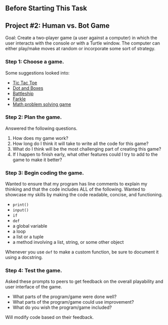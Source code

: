 ## Before Starting This Task

## Project #2: Human vs. Bot Game
Goal: Create a two-player game (a user against a computer) in which the user interacts with the console *or* with a Turtle window. The computer can either play/make moves at random or incorporate some sort of strategy.

### Step 1: Choose a game.

Some suggestions looked into:
* [Tic Tac Toe](https://en.wikipedia.org/wiki/Tic-tac-toe)
* [Dot and Boxes](https://en.wikipedia.org/wiki/Dots_and_Boxes)
* [Battleship](https://en.wikipedia.org/wiki/Battleship_(game))
* [Farkle](https://en.wikipedia.org/wiki/Farkle)
* [Math problem solving game](https://docs.google.com/document/d/1vEsXHTvMq4tSr3h6YQWwYdRdJD8EJseD_WfN2knJjh4/edit?usp=sharing)

### Step 2: Plan the game.

Answered the following questions.

1. How does my game work?
2. How long do I think it will take to write all the code for this game?
3. What do I think will be the most challenging part of creating this game?
4. If I happen to finish early, what other features could I try to add to the game to make it better?

### Step 3: Begin coding the game.

Wanted to ensure that my program has line comments to explain my thinking and that the code includes ALL of the following. Wanted to showcase my skills by making the code readable, concise, and functioning. 

* `print()`
* `input()`
* `if`
* `def`
* a global variable
* a loop
* a list or a tuple
* a method involving a list, string, or some other object

Whenever you use `def` to make a custom function, be sure to document it using a docstring.

### Step 4: Test the game.

Asked these prompts to peers to get feedback on the overall playability and user interface of the game. 

* What parts of the program/game were done well?
* What parts of the program/game could use improvement?
* What do you wish the program/game included?

Will modify code based on their feedback.
